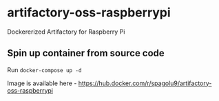 # artifactory-oss-raspberrypi
Dockererized Artifactory for Raspberry Pi

## Spin up container from source code
Run `docker-compose up -d`

Image is available here - https://hub.docker.com/r/spagolu9/artifactory-oss-raspberrypi
